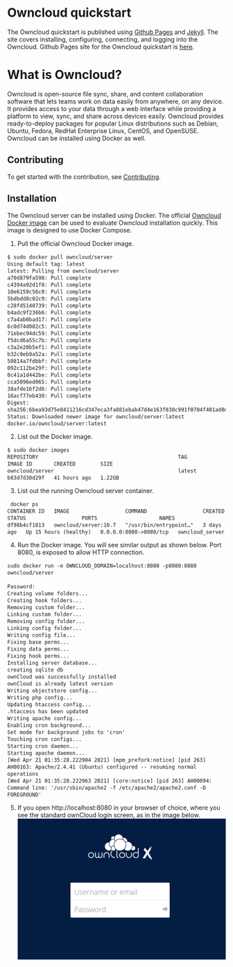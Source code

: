 # Owncloud quickstart 

The Owncloud quickstart is published using [Github Pages](https://pages.github.com/) and [Jekyll](https://docs.github.com/en/pages/setting-up-a-github-pages-site-with-jekyll).
The site covers installing, configuring, connecting, and logging into the Owncloud.
Github Pages site for the Owncloud quickstart is [here](https://xenolinux.github.io/Quickstart.html).

# What is Owncloud?

Owncloud is open-source file sync, share, and content collaboration software that lets teams work on data easily from anywhere, on any device.
It provides access to your data through a web interface while providing a platform to view, sync, and share across devices easily. Owncloud 
provides ready-to-deploy packages for popular Linux distributions such as Debian, Ubuntu, Fedora, RedHat Enterprise Linux, CentOS, and 
OpenSUSE. Owncloud can be installed using Docker as well.

## Contributing

To get started with the contribution, see [Contributing](https://doc.owncloud.com/server/10.7/how_to_contribute.html).

## Installation

The Owncloud server can be installed using Docker. The official [Owncloud Docker image](https://hub.docker.com/r/owncloud/server) can be used to evaluate Owncloud installation quickly. This image is designed to use Docker Compose.

1. Pull the official Owncloud Docker image.

```
$ sudo docker pull owncloud/server
Using default tag: latest
latest: Pulling from owncloud/server
a70d879fa598: Pull complete
c4394a92d1f8: Pull complete
10e6159c56c0: Pull complete
5bdbdd8c02c9: Pull complete
c28fd5140739: Pull complete
b4adc9f236b6: Pull complete
c7a4ab0bad17: Pull complete
6c0d74d082c5: Pull complete
71ebec94dc59: Pull complete
f5dcd6a55c7b: Pull complete
c3a2e20b5ef1: Pull complete
b32c9eb9a52a: Pull complete
50814a7fdbbf: Pull complete
092c112be29f: Pull complete
0c41a1d442be: Pull complete
cca5096ed065: Pull complete
38afde16f2d6: Pull complete
16acf77eb430: Pull complete
Digest: sha256:6bea93d75e8411216cd347eca3fa881ebab47d4e163f838c991f0704f401ad0d
Status: Downloaded newer image for owncloud/server:latest
docker.io/owncloud/server:latest
```

2. List out the Docker image. 
```
$ sudo docker images
REPOSITORY                                             TAG                   IMAGE ID       CREATED        SIZE
owncloud/server                                        latest                b83d7d38d29f   41 hours ago   1.22GB
```
3. List out the running Owncloud server container.
```
 docker ps
CONTAINER ID   IMAGE                  COMMAND                  CREATED      STATUS                  PORTS                    NAMES
df98b4cf1813   owncloud/server:10.7   "/usr/bin/entrypoint…"   3 days ago   Up 15 hours (healthy)   0.0.0.0:8080->8080/tcp   owncloud_server
```

4. Run the Docker image. You will see similar output as shown below. Port 8080, is exposed to allow HTTP connection.

```
sudo docker run -e OWNCLOUD_DOMAIN=localhost:8080 -p8080:8080 owncloud/server

Password:
Creating volume folders...
Creating hook folders...
Removing custom folder...
Linking custom folder...
Removing config folder...
Linking config folder...
Writing config file...
Fixing base perms...
Fixing data perms...
Fixing hook perms...
Installing server database...
creating sqlite db
ownCloud was successfully installed
ownCloud is already latest version
Writing objectstore config...
Writing php config...
Updating htaccess config...
.htaccess has been updated
Writing apache config...
Enabling cron background...
Set mode for background jobs to 'cron'
Touching cron configs...
Starting cron daemon...
Starting apache daemon...
[Wed Apr 21 01:35:28.222904 2021] [mpm_prefork:notice] [pid 263] AH00163: Apache/2.4.41 (Ubuntu) configured -- resuming normal operations
[Wed Apr 21 01:35:28.222963 2021] [core:notice] [pid 263] AH00094: Command line: '/usr/sbin/apache2 -f /etc/apache2/apache2.conf -D FOREGROUND'
```

5. If you open http://localhost:8080 in your browser of choice, where you see the standard ownCloud login screen, as in the image below.
![Figure 1.](login.png)


